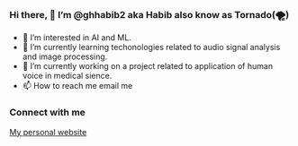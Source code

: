 ### Hi there, 👋 I’m @ghhabib2 aka Habib also know as Tornado(🌪️)

- 🤖 I’m interested in AI and ML.
- 📗 I’m currently learning techonologies related to audio signal analysis and image processing.
- 🔭 I’m currently working on a project related to application of human voice in medical sience.
- 📫 How to reach me email me

### Connect with me
[My personal website](http://ghhabib.me)

<!--
**ghhabib2/ghhabib2** is a ✨ _special_ ✨ repository because its `README.md` (this file) appears on your GitHub profile.

Here are some ideas to get you started:


- 🌱 I’m currently learning ...
- 👯 I’m looking to collaborate on ...
- 🤔 I’m looking for help with ...
- 💬 Ask me about ...
- 📫 How to reach me: ...
- 😄 Pronouns: ...
- ⚡ Fun fact: ...
-->
